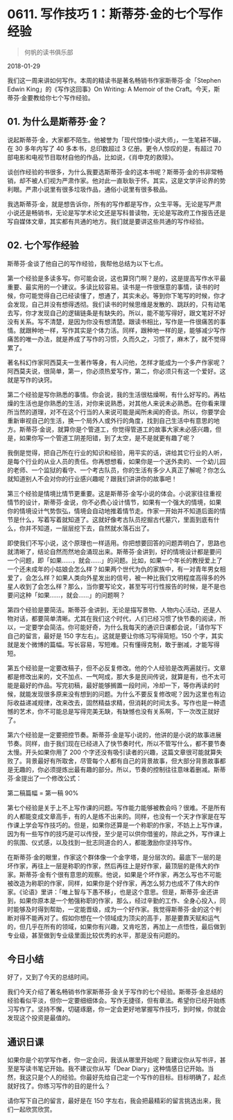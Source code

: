 # 0611. 写作技巧 1：斯蒂芬·金的七个写作经验

> 何帆的读书俱乐部

2018-01-29

我们这一周来讲如何写作。本周的精读书是著名畅销书作家斯蒂芬·金「Stephen Edwin King」的《写作这回事》On Writing: A Memoir of the Craft。今天，斯蒂芬·金要教给你七个写作经验。

## 01. 为什么是斯蒂芬·金？

说起斯蒂芬·金，大家都不陌生。他被誉为「现代惊悚小说大师」，一生笔耕不辍，在 30 多年内写了 40 多本书，总印数超过 3 亿册。更令人惊叹的是，有超过 70 部电影和电视节目取材自他的作品，比如说，《肖申克的救赎》。

谈创作经验的书很多，为什么我要选斯蒂芬·金的这本书呢？斯蒂芬·金的书非常畅销，却不被人们视为严肃作家。他对此一直耿耿于怀。其实，这是文学评论界的势利眼。严肃小说里有很多垃圾作品，通俗小说里有很多极品。

我选斯蒂芬·金，就是想告诉你，所有的写作都是写作，众生平等。无论是写严肃小说还是畅销书，无论是写学术论文还是写科普读物，无论是写政府工作报告还是写自媒体文章，其实都有共通的地方。我们就是要讲这些共通的写作经验。

## 02. 七个写作经验

斯蒂芬·金谈了他自己的写作经验，我帮他总结为以下七点。

第一个经验是多读多写。你可能会说，这也算窍门啊？是的，这是提高写作水平最重要、最实用的一个建议。多读比较容易。读书是一件很惬意的事情，读书的时候，你可能觉得自己已经读懂了，想通了，其实未必。等到你下笔写的时候，你才会发现，自己并没有想得透彻。我们读书的时候思维是发散的、跳跃的，只有动笔去写，你才发现自己的逻辑链条是有缺失的。所以，能不能写得好，跟文笔好不好没有关系。写不清楚，是因为你没有想清楚。跟读书相比，写作是一件很痛苦的事情。就跟种地一样，写作其实是个体力活。同样，跟种地一样的是，能够减少写作痛苦的唯一办法，就是养成了写作的习惯，久而久之，习惯了，麻木了，就不觉得累了。

著名科幻作家阿西莫夫一生著作等身，有人问他，怎样才能成为一个多产作家呢？阿西莫夫说，很简单，第一，你必须热爱写作，第二，你必须只有这一个爱好。这就是写作的诀窍。

第二个经验是写你熟悉的事情。你会说，我的生活很枯燥啊，有什么好写的。再枯燥的生活也是你熟悉的生活，对你来说熟悉，对其他人来说未必熟悉。在你看来理所当然的道理，对不在这个行当的人来说可能是闻所未闻的奇谈。所以，你要学会重新审视自己的生活，换一个局外人或外行的角度，找到自己生活中有意思的地方。斯蒂芬·金说，就算你是个管道工，你觉得管道工的故事大家未必感兴趣，但是，如果你写一个管道工阴差阳错，到了太空，是不是就更有趣了呢？

我倒是觉得，把自己所在行业的知识和经验，用平实的话，讲给其它行业的人听，是每个行业的从业人员的责任。你再想想看，如果你是一个送外卖的、一个幼儿园的老师、一个监狱的看守、一个考古队员，你的生活有多少人真正了解呢？你怎么就知道别人不会对你的行业感兴趣呢？跟我们讲讲你的故事吧！

第三个经验是情境比情节更重要。这是斯蒂芬·金写小说的体会。小说家往往重视情节的设计，斯蒂芬·金说，你不必费心设计情节，如果有一个强大的情境，如果你的情境设计气势恢弘，情境会自动地推着情节走。作家一开始并不知道后面的情节是什么，写着写着就知道了。这就好像考古队员挖掘古代墓穴，里面到底有什么，你并不知道，一层层挖下去，自然就水落石出了。

即使我们不写小说，这个原理也一样适用。你把想要回答的问题弄明白了，思路也就清晰了，结论自然而然地会涌现出来。斯蒂芬·金讲到，好的情境设计都是要问一个问题，即「如果……，就会……」的问题。比如，如果一个年长的教授爱上了一个还未成年的小姑娘会怎么样？如果两个世代为仇的家族中，有一对青年男女相爱了，会怎么样？如果人类向外星发出的信号，被一种比我们文明程度高得多的外星人收到了会怎么样？那么，当你要写论文，甚至写可行性报告的时候，是不是也要问这种「如果……，就会……」的问题啊？

第四个经验是要简洁。斯蒂芬·金讲到，无论是描写景物、人物内心活动，还是人物对话，都要简单清晰。尤其在我们这个时代，人们已经习惯了快节奏的阅读，所以，一定要学会简洁。你可能好奇，为什么我每天的通识日课都会说，「请你写下自己的留言，最好是 150 字左右」。这就是要让你练习写得简短。150 个字，其实就是发个微博的篇幅。写长容易，写短难。只有懂得克制，敢于删减，才能写得短。

第五个经验是一定要改稿子，但不必反复修改。他的个人经验是改两遍就行。文章都是修改出来的，文不加点、一气呵成，那大多是民间传说，就算是有，也不太可能是最好的作品。写完初稿，最好能够搁置一段时间，冷却一下，等你再读的时候，就能发现很多原来没有想到的问题。为什么不要反复修改呢？因为这里也有边际收益递减规律，改来改去，固然精益求精，但消耗的时间太多。写作也是一种遗憾的艺术，你不可能总是写得完美无缺，有缺憾也没有关系啊，下一次改正就好了。

第六个经验是一定要把控节奏。斯蒂芬·金是写小说的，他讲的是小说的故事进展节奏。同样，由于我们现在已经进入了快节奏时代，所以不管写什么，都不要节奏太慢。开头如果你用了 200 个字还没有吸引读者的兴趣，这篇文章很可能就算失败了。背景最好有所取舍，尽管每个人都有自己的背景故事，但大部分背景故事都是无趣的，你必须提炼出最有趣的部分。所以，节奏的控制往往意味着删减。斯蒂芬·金提出了一个修改公式：

第二稿篇幅 = 第一稿 90%

第七个经验是关于上不上写作课的问题。写作能力能够被教会吗？很难。不是所有的人都能变成文章高手，有的人是练不出来的。同样，也没有一个天才作家是在写作课上学会写作技巧的。但是，如果你还算是一个称职的作家，不妨上上写作课，因为有一些写作的技巧是可以传授，至少是可以供你借鉴的，除此之外，写作课上的氛围、仪式感，以及找到一批志同道合的人，都能激励你坚持写作。

在斯蒂芬·金的眼里，作家这个群体像一个金字塔，是分层次的。最底下一层的是坏作家，再往上一层是称职的作家，然后再往上是好作家，最顶层的是伟大的作家。斯蒂芬·金有个很有意思的观察。他说，如果是个坏作家，再怎么写也不可能被改造为称职的作家，同样，如果你是个好作家，再怎么努力也成不了伟大的作家。《论语》里讲：「唯上智与下愚不移」，也是这个意思。但是，斯蒂芬·金还讲到，如果你原本是一个勉强称职的作家，那么，经过辛勤的工作、全身心投入，同时能够及时得到帮助，一定能晋级，成为一个好作家。我觉得斯蒂芬·金的这个判断对得不能再对了。假如你想在一个领域成为顶尖的高手，那是要靠天赋和运气的，但几乎在所有的领域，如果你有兴趣，又肯吃苦，再加上一点悟性，最后做到专业级，甚至做到专业级里面比较优秀的水平，那是没有问题的。

## 今日小结

好了，又到了今天的总结时间。

我们今天介绍了著名畅销书作家斯蒂芬·金关于写作的七个经验。斯蒂芬·金总结的经验看似平淡，但你一定要细细体会。写作无捷径，但有章法。希望你已经开始练习写作了。坚持不懈，切磋琢磨，你一定会更好地掌握写作技巧，到时候，你就会发现这个投资是最值的。

## 通识日课

如果你是个初学写作者，你一定会问，我该从哪里开始呢？我建议你从写书评，甚至是写读书笔记开始。我不建议你从写「Dear Diary」这种情感日记开始。当然，我这只是个人的经验。你最好先给自己定一个写作的目标。目标明确了，起点就好找了。你练习写作的目的是什么？

请你写下自己的留言，最好是在 150 字左右，我会把最精彩的留言挑选出来，我们一起欣赏欣赏。

